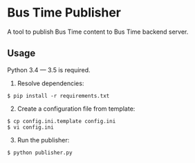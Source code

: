 # Bus Time Publisher

A tool to publish Bus Time content to Bus Time backend server.

## Usage

Python 3.4 — 3.5 is required.

1. Resolve dependencies:

  ```
  $ pip install -r requirements.txt
  ```

2. Create a configuration file from template:

  ```
  $ cp config.ini.template config.ini
  $ vi config.ini
  ```

3. Run the publisher:

  ```
  $ python publisher.py
  ```

